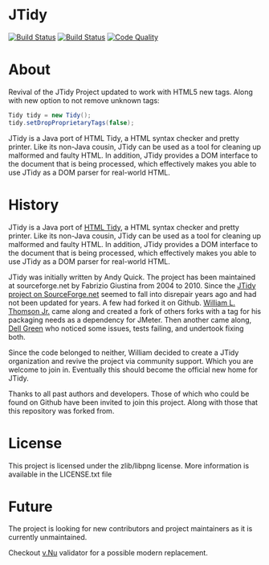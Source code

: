 # JTidy
[![Build Status](https://img.shields.io/travis/jtidy/jtidy/master.svg?colorA=9977bb&style=plastic)](https://travis-ci.org/jtidy/jtidy)
[![Build Status](https://img.shields.io/shippable/5a39c2859b0aca0700da9a9c/master.svg?colorA=9977bb&style=plastic)](https://app.shippable.com/projects/5a39c2859b0aca0700da9a9c/)
[![Code Quality](https://sonarcloud.io/api/project_badges/measure?project=jtidy%3Ajtidy&metric=alert_status)](https://sonarcloud.io/dashboard?id=jtidy%3Ajtidy)

# About
Revival of the JTidy Project updated to work with HTML5 new tags. Along 
with new option to not remove unknown tags:

```java
Tidy tidy = new Tidy();
tidy.setDropProprietaryTags(false);
```

JTidy is a Java port of HTML Tidy, a HTML syntax checker and pretty 
printer. Like its non-Java cousin, JTidy can be used as a tool for 
cleaning up malformed and faulty HTML. In addition, JTidy provides a DOM 
interface to the document that is being processed, which effectively 
makes you able to use JTidy as a DOM parser for real-world HTML.

# History
JTidy is a Java port of [HTML Tidy](http://www.w3.org/People/Raggett/tidy/), a HTML syntax checker and pretty printer.
Like its non-Java cousin, JTidy can be used as a tool for cleaning up malformed and faulty HTML.
In addition, JTidy provides a DOM interface to the document that is being processed, which effectively makes you able
to use JTidy as a DOM parser for real-world HTML.

JTidy was initially written by Andy Quick. The project has been maintained at sourceforge.net by Fabrizio Giustina from 
2004 to 2010. Since the [JTidy project on SourceForge.net](https://sourceforge.net/projects/jtidy/)
seemed to fall into disrepair years ago and had not been updated for years. 
A few had forked it on Github.
[William L. Thomson Jr.](https://github.com/wltjr) came along and 
created a fork of others forks with a tag for his packaging needs as a 
dependency for JMeter. Then another came along,
[Dell Green](https://github.com/dellgreen) who noticed some issues, 
tests failing, and undertook fixing both.

Since the code belonged to neither, William decided to create a JTidy 
organization and revive the project via community support. Which you 
are welcome to join in. Eventually this should become the official new 
home for JTidy.

Thanks to all past authors and developers. Those of which who could be 
found on Github have been invited to join this project. Along with those 
that this repository was forked from.

# License

This project is licensed under the zlib/libpng license. More information is available in the LICENSE.txt file

# Future

The project is looking for new contributors and project maintainers as it is currently unmaintained. 

Checkout [v.Nu](https://github.com/validator) validator for a possible modern replacement.
